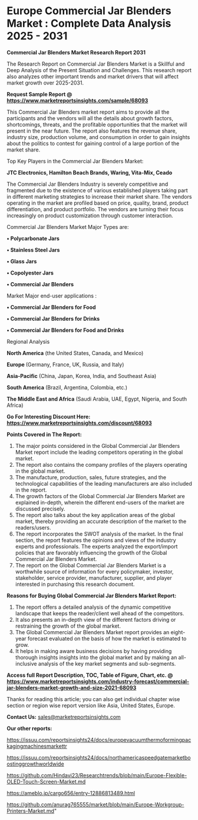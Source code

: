 # Europe Commercial Jar Blenders Market : Complete Data Analysis 2025 - 2031

<strong>Commercial Jar Blenders Market Research Report 2031</strong>

The Research Report on Commercial Jar Blenders Market is a Skillful and Deep Analysis of the Present Situation and Challenges. This research report also analyzes other important trends and market drivers that will affect market growth over 2025-2031.

<strong>Request Sample Report @ <a href=https://www.marketreportsinsights.com/sample/68093>https://www.marketreportsinsights.com/sample/68093</a></strong>

This Commercial Jar Blenders market report aims to provide all the participants and the vendors will all the details about growth factors, shortcomings, threats, and the profitable opportunities that the market will present in the near future. The report also features the revenue share, industry size, production volume, and consumption in order to gain insights about the politics to contest for gaining control of a large portion of the market share.

Top Key Players in the Commercial Jar Blenders Market:

<strong>JTC Electronics, Hamilton Beach Brands, Waring, Vita-Mix, Ceado</strong>

The Commercial Jar Blenders Industry is severely competitive and fragmented due to the existence of various established players taking part in different marketing strategies to increase their market share. The vendors operating in the market are profiled based on price, quality, brand, product differentiation, and product portfolio. The vendors are turning their focus increasingly on product customization through customer interaction.

Commercial Jar Blenders Market Major Types are:

<strong>• Polycarbonate Jars

• Stainless Steel Jars

• Glass Jars

• Copolyester Jars

• Commercial Jar Blenders</strong>

Market Major end-user applications :

<strong>• Commercial Jar Blenders for Food

• Commercial Jar Blenders for Drinks

• Commercial Jar Blenders for Food and Drinks</strong>

Regional Analysis

</u><strong><b>North America</b></strong> (the United States, Canada, and Mexico)

<strong><b>Europe </b></strong>(Germany, France, UK, Russia, and Italy)

<strong><b>Asia-Pacific</b></strong> (China, Japan, Korea, India, and Southeast Asia)

<strong><b>South America</b></strong> (Brazil, Argentina, Colombia, etc.)

<strong><b>The Middle East and Africa</b></strong> (Saudi Arabia, UAE, Egypt, Nigeria, and South Africa)

<strong>Go For Interesting Discount Here: <a href=https://www.marketreportsinsights.com/discount/68093>https://www.marketreportsinsights.com/discount/68093</a></strong>

<strong>Points Covered in The Report:</strong>
<ol>
  <li>The major points considered in the Global Commercial Jar Blenders Market report include the leading competitors operating in the global market.</li>
  <li>The report also contains the company profiles of the players operating in the global market.</li>
  <li>The manufacture, production, sales, future strategies, and the technological capabilities of the leading manufacturers are also included in the report.</li>
  <li>The growth factors of the Global Commercial Jar Blenders Market are explained in-depth, wherein the different end-users of the market are discussed precisely.</li>
  <li>The report also talks about the key application areas of the global market, thereby providing an accurate description of the market to the readers/users.</li>
  <li>The report incorporates the SWOT analysis of the market. In the final section, the report features the opinions and views of the industry experts and professionals. The experts analyzed the export/import policies that are favorably influencing the growth of the Global Commercial Jar Blenders Market.</li>
  <li>The report on the Global Commercial Jar Blenders Market is a worthwhile source of information for every policymaker, investor, stakeholder, service provider, manufacturer, supplier, and player interested in purchasing this research document.</li>
</ol>
<strong>Reasons for Buying Global Commercial Jar Blenders Market Report:</strong>

<ol>
  <li>The report offers a detailed analysis of the dynamic competitive landscape that keeps the reader/client well ahead of the competitors.</li>
  <li>It also presents an in-depth view of the different factors driving or restraining the growth of the global market.</li>
  <li>The Global Commercial Jar Blenders Market report provides an eight-year forecast evaluated on the basis of how the market is estimated to grow.</li>
  <li>It helps in making aware business decisions by having providing thorough insights insights into the global market and by making an all-inclusive analysis of the key market segments and sub-segments.</li>
</ol>
<strong>Access full Report Description, TOC, Table of Figure, Chart, etc. @ <a href=https://www.marketreportsinsights.com/industry-forecast/commercial-jar-blenders-market-growth-and-size-2021-68093>https://www.marketreportsinsights.com/industry-forecast/commercial-jar-blenders-market-growth-and-size-2021-68093</a></strong>


Thanks for reading this article; you can also get individual chapter wise section or region wise report version like Asia, United States, Europe.

<strong>Contact Us:</strong>
sales@marketreportsinsights.com

<strong>Our other reports:</strong>

<a href=https://issuu.com/reportsinsights24/docs/europevacuumthermoformingpackagingmachinesmarkettr>https://issuu.com/reportsinsights24/docs/europevacuumthermoformingpackagingmachinesmarkettr</a>

<a href=https://issuu.com/reportsinsights24/docs/northamericaspeedgatemarketboostinggrowthworldwide>https://issuu.com/reportsinsights24/docs/northamericaspeedgatemarketboostinggrowthworldwide</a>

<a href=https://github.com/Hindavi23/Researchtrends/blob/main/Europe-Flexible-OLED-Touch-Screen-Market.md>https://github.com/Hindavi23/Researchtrends/blob/main/Europe-Flexible-OLED-Touch-Screen-Market.md</a>

<a href=https://ameblo.jp/cargo656/entry-12886813489.html>https://ameblo.jp/cargo656/entry-12886813489.html</a>

<a href=https://github.com/anurag765555/market/blob/main/Europe-Workgroup-Printers-Market.md>https://github.com/anurag765555/market/blob/main/Europe-Workgroup-Printers-Market.md</a>"
